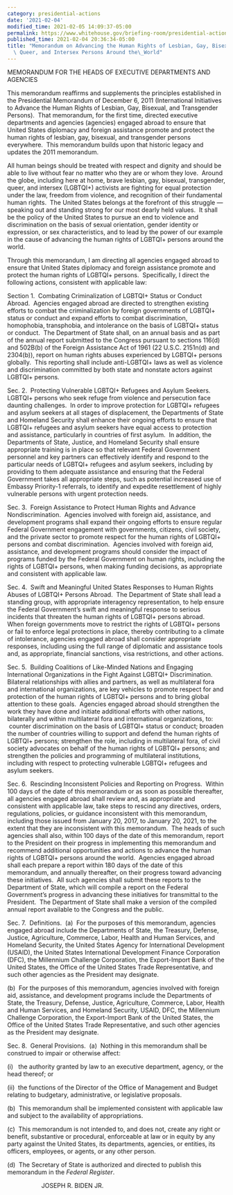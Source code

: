 ```yaml
---
category: presidential-actions
date: '2021-02-04'
modified_time: 2021-02-05 14:09:37-05:00
permalink: https://www.whitehouse.gov/briefing-room/presidential-actions/2021/02/04/memorandum-advancing-the-human-rights-of-lesbian-gay-bisexual-transgender-queer-and-intersex-persons-around-the-world/
published_time: 2021-02-04 20:36:34-05:00
title: "Memorandum on Advancing the Human Rights of Lesbian, Gay, Bisexual, Transgender,\
  \ Queer, and Intersex Persons Around the\_World"
---
```

 
MEMORANDUM FOR THE HEADS OF EXECUTIVE DEPARTMENTS AND AGENCIES

This memorandum reaffirms and supplements the principles established in
the Presidential Memorandum of December 6, 2011 (International
Initiatives to Advance the Human Rights of Lesbian, Gay, Bisexual, and
Transgender Persons).  That memorandum, for the first time, directed
executive departments and agencies (agencies) engaged abroad to ensure
that United States diplomacy and foreign assistance promote and protect
the human rights of lesbian, gay, bisexual, and transgender persons
everywhere.  This memorandum builds upon that historic legacy and
updates the 2011 memorandum.

All human beings should be treated with respect and dignity and should
be able to live without fear no matter who they are or whom they love. 
Around the globe, including here at home, brave lesbian, gay, bisexual,
transgender, queer, and intersex (LGBTQI+) activists are fighting for
equal protection under the law, freedom from violence, and recognition
of their fundamental human rights.  The United States belongs at the
forefront of this struggle — speaking out and standing strong for our
most dearly held values.  It shall be the policy of the United States to
pursue an end to violence and discrimination on the basis of sexual
orientation, gender identity or expression, or sex characteristics, and
to lead by the power of our example in the cause of advancing the human
rights of LGBTQI+ persons around the world.

Through this memorandum, I am directing all agencies engaged abroad to
ensure that United States diplomacy and foreign assistance promote and
protect the human rights of LGBTQI+ persons.  Specifically, I direct the
following actions, consistent with applicable law:

Section 1.  Combating Criminalization of LGBTQI+ Status or Conduct
Abroad.  Agencies engaged abroad are directed to strengthen existing
efforts to combat the criminalization by foreign governments of LGBTQI+
status or conduct and expand efforts to combat discrimination,
homophobia, transphobia, and intolerance on the basis of LGBTQI+ status
or conduct.  The Department of State shall, on an annual basis and as
part of the annual report submitted to the Congress pursuant to sections
116(d) and 502B(b) of the Foreign Assistance Act of 1961 (22 U.S.C.
2151n(d) and 2304(b)), report on human rights abuses experienced by
LGBTQI+ persons globally.  This reporting shall include anti-LGBTQI+
laws as well as violence and discrimination committed by both state and
nonstate actors against LGBTQI+ persons.

Sec. 2.  Protecting Vulnerable LGBTQI+ Refugees and Asylum Seekers. 
LGBTQI+ persons who seek refuge from violence and persecution face
daunting challenges.  In order to improve protection for LGBTQI+
refugees and asylum seekers at all stages of displacement, the
Departments of State and Homeland Security shall enhance their ongoing
efforts to ensure that LGBTQI+ refugees and asylum seekers have equal
access to protection and assistance, particularly in countries of first
asylum.  In addition, the Departments of State, Justice, and Homeland
Security shall ensure appropriate training is in place so that relevant
Federal Government personnel and key partners can effectively identify
and respond to the particular needs of LGBTQI+ refugees and asylum
seekers, including by providing to them adequate assistance and ensuring
that the Federal Government takes all appropriate steps, such as
potential increased use of Embassy Priority-1 referrals, to identify and
expedite resettlement of highly vulnerable persons with urgent
protection needs.

Sec. 3.  Foreign Assistance to Protect Human Rights and Advance
Nondiscrimination.  Agencies involved with foreign aid, assistance, and
development programs shall expand their ongoing efforts to ensure
regular Federal Government engagement with governments, citizens, civil
society, and the private sector to promote respect for the human rights
of LGBTQI+ persons and combat discrimination.  Agencies involved with
foreign aid, assistance, and development programs should consider the
impact of programs funded by the Federal Government on human rights,
including the rights of LGBTQI+ persons, when making funding decisions,
as appropriate and consistent with applicable law.

Sec. 4.  Swift and Meaningful United States Responses to Human Rights
Abuses of LGBTQI+ Persons Abroad.  The Department of State shall lead a
standing group, with appropriate interagency representation, to help
ensure the Federal Government’s swift and meaningful response to serious
incidents that threaten the human rights of LGBTQI+ persons abroad. 
When foreign governments move to restrict the rights of LGBTQI+ persons
or fail to enforce legal protections in place, thereby contributing to a
climate of intolerance, agencies engaged abroad shall consider
appropriate responses, including using the full range of diplomatic and
assistance tools and, as appropriate, financial sanctions, visa
restrictions, and other actions.

Sec. 5.  Building Coalitions of Like-Minded Nations and Engaging
International Organizations in the Fight Against LGBTQI+
Discrimination.  Bilateral relationships with allies and partners, as
well as multilateral fora and international organizations, are key
vehicles to promote respect for and protection of the human rights of
LGBTQI+ persons and to bring global attention to these goals.  Agencies
engaged abroad should strengthen the work they have done and initiate
additional efforts with other nations, bilaterally and within
multilateral fora and international organizations, to:  counter
discrimination on the basis of LGBTQI+ status or conduct; broaden the
number of countries willing to support and defend the human rights of
LGBTQI+ persons; strengthen the role, including in multilateral fora, of
civil society advocates on behalf of the human rights of LGBTQI+
persons; and strengthen the policies and programming of multilateral
institutions, including with respect to protecting vulnerable LGBTQI+
refugees and asylum seekers.

Sec. 6.  Rescinding Inconsistent Policies and Reporting on Progress. 
Within 100 days of the date of this memorandum or as soon as possible
thereafter, all agencies engaged abroad shall review and, as appropriate
and consistent with applicable law, take steps to rescind any
directives, orders, regulations, policies, or guidance inconsistent with
this memorandum, including those issued from January 20, 2017, to
January 20, 2021, to the extent that they are inconsistent with this
memorandum.  The heads of such agencies shall also, within 100 days of
the date of this memorandum, report to the President on their progress
in implementing this memorandum and recommend additional opportunities
and actions to advance the human rights of LGBTQI+ persons around the
world.  Agencies engaged abroad shall each prepare a report within 180
days of the date of this memorandum, and annually thereafter, on their
progress toward advancing these initiatives.  All such agencies shall
submit these reports to the Department of State, which will compile a
report on the Federal Government’s progress in advancing these
initiatives for transmittal to the President.  The Department of State
shall make a version of the compiled annual report available to the
Congress and the public.

Sec. 7.  Definitions.  (a)  For the purposes of this memorandum,
agencies engaged abroad include the Departments of State, the Treasury,
Defense, Justice, Agriculture, Commerce, Labor, Health and Human
Services, and Homeland Security, the United States Agency for
International Development (USAID), the United States International
Development Finance Corporation (DFC), the Millennium Challenge
Corporation, the Export-Import Bank of the United States, the Office of
the United States Trade Representative, and such other agencies as the
President may designate.

(b)  For the purposes of this memorandum, agencies involved with foreign
aid, assistance, and development programs include the Departments of
State, the Treasury, Defense, Justice, Agriculture, Commerce, Labor,
Health and Human Services, and Homeland Security, USAID, DFC, the
Millennium Challenge Corporation, the Export-Import Bank of the United
States, the Office of the United States Trade Representative, and such
other agencies as the President may designate.

Sec. 8.  General Provisions.  (a)  Nothing in this memorandum shall be
construed to impair or otherwise affect:

\(i\)   the authority granted by law to an executive department, agency,
or the head thereof; or

(ii)  the functions of the Director of the Office of Management and
Budget relating to budgetary, administrative, or legislative proposals.

(b)  This memorandum shall be implemented consistent with applicable law
and subject to the availability of appropriations.

(c)  This memorandum is not intended to, and does not, create any right
or benefit, substantive or procedural, enforceable at law or in equity
by any party against the United States, its departments, agencies, or
entities, its officers, employees, or agents, or any other person.

(d)  The Secretary of State is authorized and directed to publish this
memorandum in the *Federal Register*.

                    JOSEPH R. BIDEN JR.
